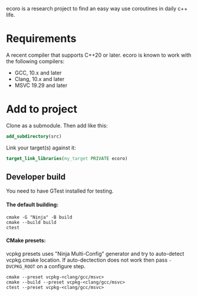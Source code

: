 ecoro is a research project to find an easy way use coroutines in daily c++ life.

# Requirements

A recent compiler that supports C++20 or later. ecoro is known to work
with the following compilers:

* GCC, 10.x and later
* Clang, 10.x and later
* MSVC 19.29 and later

# Add to project

Clone as a submodule. Then add like this:

```cmake
add_subdirectory(src)
```

Link your target(s) against it:
```cmake
target_link_libraries(my_target PRIVATE ecoro)
```

## Developer build

You need to have GTest installed for testing.

#### The default building:

```shell
cmake -G "Ninja" -B build
cmake --build build
ctest
```

#### CMake presets:

vcpkg presets uses "Ninja Multi-Config" generator and try to auto-detect vcpkg.cmake location.
If auto-dectection does not work then pass `-DVCPKG_ROOT` on a configure step.

```shell
cmake --preset vcpkg-<clang/gcc/msvc>
cmake --build --preset vcpkg-<clang/gcc/msvc>
ctest --preset vcpkg-<clang/gcc/msvc>
```
